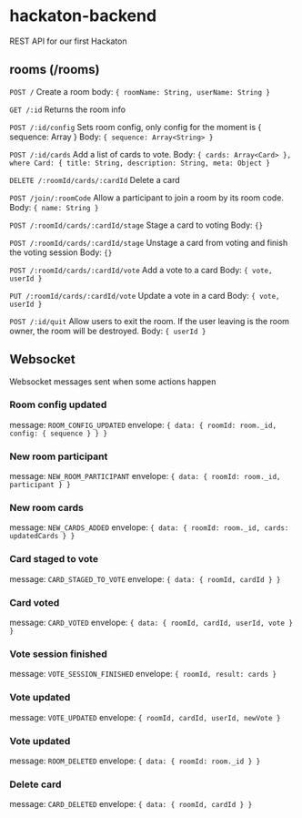 # hackaton-backend

REST API for our first Hackaton

## rooms (/rooms)

`POST /`
Create a room
body: `{ roomName: String, userName: String }`

`GET /:id`
Returns the room info

`POST /:id/config`
Sets room config, only config for the moment is { sequence: Array<String> }
Body: `{ sequence: Array<String> }`

`POST /:id/cards`
Add a list of cards to vote.
Body: `{ cards: Array<Card> }, where Card: { title: String, description: String, meta: Object }`

`DELETE /:roomId/cards/:cardId`
Delete a card

`POST /join/:roomCode`
Allow a participant to join a room by its room code.
Body: `{ name: String }`

`POST /:roomId/cards/:cardId/stage`
Stage a card to voting
Body: `{}`

`POST /:roomId/cards/:cardId/stage`
Unstage a card from voting and finish the voting session
Body: `{}`

`POST /:roomId/cards/:cardId/vote`
Add a vote to a card
Body: `{ vote, userId }`

`PUT /:roomId/cards/:cardId/vote`
Update a vote in a card
Body: `{ vote, userId }`

`POST /:id/quit`
Allow users to exit the room. If the user leaving is the room owner, the room will be destroyed.
Body: `{ userId }`

## Websocket

Websocket messages sent when some actions happen

### Room config updated

message: `ROOM_CONFIG_UPDATED`
envelope: `{ data: { roomId: room._id, config: { sequence } } }`

### New room participant

message: `NEW_ROOM_PARTICIPANT`
envelope: `{ data: { roomId: room._id, participant } }`

### New room cards

message: `NEW_CARDS_ADDED`
envelope: `{ data: { roomId: room._id, cards: updatedCards } }`

### Card staged to vote

message: `CARD_STAGED_TO_VOTE`
envelope: `{ data: { roomId, cardId } }`

### Card voted

message: `CARD_VOTED`
envelope: `{ data: { roomId, cardId, userId, vote } }`

### Vote session finished

message: `VOTE_SESSION_FINISHED`
envelope: `{ roomId, result: cards }`

### Vote updated

message: `VOTE_UPDATED`
envelope: `{ roomId, cardId, userId, newVote }`

### Vote updated

message: `ROOM_DELETED`
envelope: `{ data: { roomId: room._id } }`

### Delete card

message: `CARD_DELETED`
envelope: `{ data: { roomId, cardId } }`
